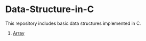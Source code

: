 # Data-Structure-in-C
This repository includes basic data structures implemented in C.
01. [Array](https://github.com/RakhshandaMujib/Data-Structure-in-C/blob/main/01%20Array.c)
